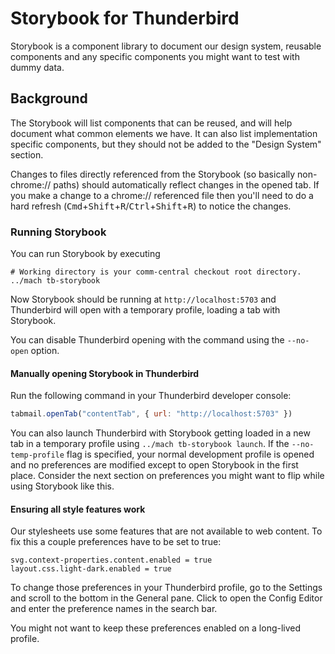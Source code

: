 # Storybook for Thunderbird

Storybook is a component library to document our design system, reusable
components and any specific components you might want to test with dummy data.

## Background

The Storybook will list components that can be reused, and will help document
what common elements we have. It can also list implementation specific
components, but they should not be added to the "Design System" section.

Changes to files directly referenced from the Storybook (so basically
non-chrome:// paths) should automatically reflect changes in the opened tab.
If you make a change to a chrome:// referenced file then you'll need to do a
hard refresh (<kbd>Cmd</kbd>+<kbd>Shift</kbd>+<kbd>R</kbd>/<kbd>Ctrl</kbd>+<kbd>Shift</kbd>+<kbd>R</kbd>) to notice the changes.

### Running Storybook

You can run Storybook by executing

```
# Working directory is your comm-central checkout root directory.
../mach tb-storybook
```

Now Storybook should be running at `http://localhost:5703` and Thunderbird will
open with a temporary profile, loading a tab with Storybook.

You can disable Thunderbird opening with the command using the `--no-open`
option.

#### Manually opening Storybook in Thunderbird

Run the following command in your Thunderbird developer console:

```js
tabmail.openTab("contentTab", { url: "http://localhost:5703" })
```

You can also launch Thunderbird with Storybook getting loaded in a new tab in a
temporary profile using `../mach tb-storybook launch`. If the
`--no-temp-profile` flag is specified, your normal development profile is opened
and no preferences are modified except to open Storybook in the first place.
Consider the next section on preferences you might want to flip while using
Storybook like this.

#### Ensuring all style features work

Our stylesheets use some features that are not available to web content. To fix
this a couple preferences have to be set to true:

```
svg.context-properties.content.enabled = true
layout.css.light-dark.enabled = true
```

To change those preferences in your Thunderbird profile, go to the Settings and
scroll to the bottom in the General pane. Click to open the Config Editor and
enter the preference names in the search bar.

You might not want to keep these preferences enabled on a long-lived profile.
